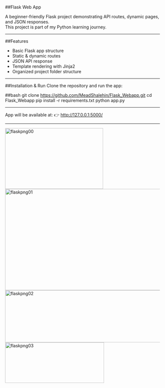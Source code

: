 ##Flask Web App 

A beginner-friendly Flask project demonstrating API routes, dynamic pages, and JSON responses.  
This project is part of my Python learning journey.

---

##Features
- Basic Flask app structure
- Static & dynamic routes
- JSON API response
- Template rendering with Jinja2
- Organized project folder structure

---

##Installation & Run
Clone the repository and run the app:

##bash
git clone https://github.com/MeadShalehin/Flask_Webapp.git
cd Flask_Webapp
pip install -r requirements.txt
python app.py

---

App will be available at:
👉 http://127.0.0.1:5000/

---

<img width="319" height="198" alt="flaskpng00" src="https://github.com/user-attachments/assets/b9c47560-3145-4582-870b-4070578973bf" />
<img width="983" height="330" alt="flaskpng01" src="https://github.com/user-attachments/assets/855205be-acf6-4fd7-a82f-5504e40c3f7f" />
<img width="640" height="170" alt="flaskpng02" src="https://github.com/user-attachments/assets/c89aa6c8-abe5-474f-9da4-15d5f41c5cd3" />
<img width="322" height="132" alt="flaskpng03" src="https://github.com/user-attachments/assets/0245f85c-5581-4be9-9515-a0ef6832be15" />

